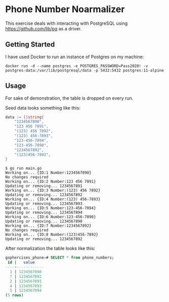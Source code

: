 # Phone Number Noarmalizer

This exercise deals with interacting with PostgreSQL using <https://github.com/lib/pq> as a driver.

## Getting Started

I have used Docker to run an instance of Postgres on my machine:

    docker run -d --name postgres -e POSTGRES_PASSWORD=Pass2020! -v postgres-data:/var/lib/postgresql/data -p 5432:5432 postgres:11-alpine

## Usage

For sake of demonstration, the table is dropped on every run. 

Seed data looks something like this:

```go
data := []string{
    "1234567890",
    "123 456 7891",
    "(123) 456 7892",
    "(123) 456-7893",
    "123-456-7894",
    "123-456-7890",
    "1234567892",
    "(123)456-7892",
}
```

```
$ go run main.go
Working on... {ID:1 Number:1234567890}
No changes required
Working on... {ID:2 Number:123 456 7891}
Updating or removing... 1234567891
Working on... {ID:3 Number:(123) 456 7892}
Updating or removing... 1234567892
Working on... {ID:4 Number:(123) 456-7893}
Updating or removing... 1234567893
Working on... {ID:5 Number:123-456-7894}
Updating or removing... 1234567894
Working on... {ID:6 Number:123-456-7890}
Updating or removing... 1234567890
Working on... {ID:7 Number:1234567892}
No changes required
Working on... {ID:8 Number:(123)456-7892}
Updating or removing... 1234567892
```

After normalization the table looks like this:

```sql
gophercises_phone=# SELECT * from phone_numbers;
 id |   value    
----+------------
  1 | 1234567890
  7 | 1234567892
  2 | 1234567891
  4 | 1234567893
  5 | 1234567894
(5 rows)
```
